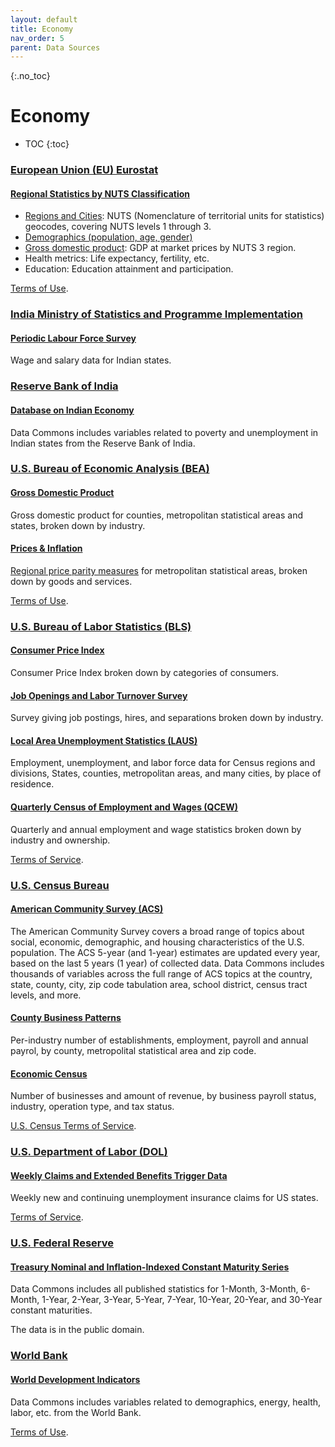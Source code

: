```yaml
---
layout: default
title: Economy
nav_order: 5
parent: Data Sources
---
```


{:.no_toc}
# Economy

* TOC
{:toc}

### [European Union (EU) Eurostat](https://ec.europa.eu/eurostat)

#### [Regional Statistics by NUTS Classification](https://ec.europa.eu/eurostat/)
* [Regions and Cities](https://ec.europa.eu/eurostat/web/regions-and-cities): NUTS (Nomenclature of territorial units for statistics) geocodes, covering NUTS levels 1 through 3.
* [Demographics (population, age, gender)](https://ec.europa.eu/eurostat/web/population-demography)
* [Gross domestic product](https://appsso.eurostat.ec.europa.eu/nui/show.do?dataset=nama_10r_3gdp&lang=en): GDP at market prices by NUTS 3 region.
* Health metrics: Life expectancy, fertility, etc.
* Education: Education attainment and participation.

[Terms of Use](https://ec.europa.eu/eurostat/about/policies/copyright).


### [India Ministry of Statistics and Programme Implementation](https://mospi.gov.in/)

#### [Periodic Labour Force Survey](https://mospi.gov.in/web/plfs)
Wage and salary data for Indian states.


### [Reserve Bank of India](https://rbi.org.in/)

#### [Database on Indian Economy](https://dbie.rbi.org.in/DBIE/dbie.rbi?site=statistics)
Data Commons includes variables related to poverty and unemployment in Indian states from the Reserve Bank of India.


### [U.S. Bureau of Economic Analysis (BEA)](https://www.bea.gov/)

#### [Gross Domestic Product](https://www.bea.gov/data/gdp)
Gross domestic product for counties, metropolitan statistical areas and states, broken down by industry.


#### [Prices & Inflation](https://www.bea.gov/data/prices-inflation)
[Regional price parity measures](https://www.bea.gov/data/prices-inflation/regional-price-parities-state-and-metro-area) for metropolitan statistical areas, broken down by goods and services.

[Terms of Use](https://www.bea.gov/help/faq/147).


### [U.S. Bureau of Labor Statistics (BLS)](https://www.bls.gov/)

#### [Consumer Price Index](https://www.bls.gov/cpi)
Consumer Price Index broken down by categories of consumers.


#### [Job Openings and Labor Turnover Survey](https://www.bls.gov/jlt/)
Survey giving job postings, hires, and separations broken down by industry.


#### [Local Area Unemployment Statistics (LAUS)](https://www.bls.gov/lau/)
Employment, unemployment, and labor force data for Census regions and divisions, States, counties, metropolitan areas, and many cities, by place of residence.


#### [Quarterly Census of Employment and Wages (QCEW)](https://www.bls.gov/cew)
Quarterly and annual employment and wage statistics broken down by industry and ownership.

[Terms of Service](https://www.bjs.gov/developer/ncvs/termsofservice.cfm).


### [U.S. Census Bureau](https://www.census.gov/)

#### [American Community Survey (ACS)](https://www.census.gov/programs-surveys/acs)
The American Community Survey covers a broad range of topics about social, economic, demographic, and housing characteristics of the U.S. population. The ACS 5-year (and 1-year) estimates are updated every year, based on the last 5 years (1 year) of collected data. Data Commons includes thousands of variables across the full range of ACS topics at the country, state, county, city, zip code tabulation area, school district, census tract levels, and more.


#### [County Business Patterns](https://www.census.gov/programs-surveys/cbp/data/datasets.html)
Per-industry number of establishments, employment, payroll and annual payrol, by county, metropolital statistical area and zip code.


#### [Economic Census](https://www.census.gov/programs-surveys/economic-census/about.html)
Number of businesses and amount of revenue, by business payroll status, industry, operation type, and tax status.

[U.S. Census Terms of Service](https://www.census.gov/data/developers/about/terms-of-service.html).


### [U.S. Department of Labor (DOL)](https://www.dol.gov/)

#### [Weekly Claims and Extended Benefits Trigger Data](https://oui.doleta.gov/unemploy/DataDownloads.asp)
Weekly new and continuing unemployment insurance claims for US states.

[Terms of Service](https://www.dol.gov/general/foia).


### [U.S. Federal Reserve](https://www.federalreserve.gov/)

#### [Treasury Nominal and Inflation-Indexed Constant Maturity Series](https://www.federalreserve.gov/releases/h15/default.htm)
Data Commons includes all published statistics for 1-Month, 3-Month, 6-Month, 1-Year, 2-Year, 3-Year, 5-Year, 7-Year, 10-Year, 20-Year, and 30-Year constant maturities.

The data is in the public domain.


### [World Bank](https://www.worldbank.org/en/home)

#### [World Development Indicators](https://datacatalog.worldbank.org/search/dataset/003771)
Data Commons includes variables related to demographics, energy, health, labor, etc. from the World Bank.

[Terms of Use](https://datacatalog.worldbank.org/public-licenses).

